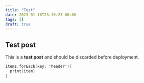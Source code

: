 ```yaml
---
title: "Test"
date: 2023-01-16T23:10:23-06:00
tags: []
draft: true
---
```


## Test post

This is a **test post** and should be discarded before deployment.

```swift
items.forEach(key: 'header'){
  print(item)
}
```
